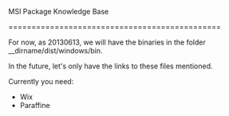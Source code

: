 MSI Package Knowledge Base

==============================================

For now, as 20130613, we will have the binaries in the folder __dirname/dist/windows/bin.

In the future, let's only have the links to these files mentioned.

Currently you need:

* Wix
* Paraffine


